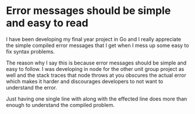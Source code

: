 # Error messages should be simple and easy to read
I have been developing my final year project in Go and I really appreciate the simple compiled error
messages that I get when I mess up some easy to fix syntax problems.

The reason why I say this is because error messages should be simple and easy to follow. I was
developing in node for the other unit group project as well and the stack traces that node throws at
you obscures the actual error which makes it harder and discourages developers to not want to
understand the error.

Just having one single line with along with the effected line does more than enough to understand
the compiled problem.
